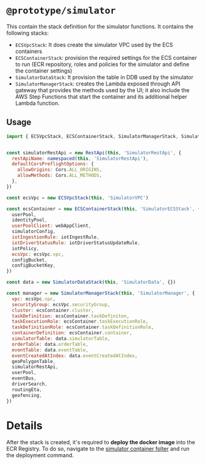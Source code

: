 # `@prototype/simulator`

This contain the stack definition for the simulator functions. It contains the following stacks:

- `ECSVpcStack`: It does create the simulator VPC used by the ECS containers
- `ECSContainerStack`: provision the required settings for the ECS container to run (ECR repository, roles and policies for the simulator and define the container settings)
- `SimulatorDataStack`: It provision the table in DDB used by the simulator
- `SimulatorManagerStack`: creates the Lambda exposed through API gateway that provides the methods used by the UI; it also include the AWS Step Functions that start the container and its additional helper Lambda function.

## Usage

```js
import { ECSVpcStack, ECSContainerStack, SimulatorManagerStack, SimulatorDataStack } from '@prototype/simulator'


const simulatorRestApi = new RestApi(this, 'SimulatorRestApi', {
  restApiName: namespaced(this, 'SimulatorRestApi'),
  defaultCorsPreflightOptions: {
    allowOrigins: Cors.ALL_ORIGINS,
    allowMethods: Cors.ALL_METHODS,
  },
})

const ecsVpc = new ECSVpcStack(this, 'SimulatorVPC')

const ecsContainer = new ECSContainerStack(this, 'SimulatorECSStack', {
  userPool,
  identityPool,
  userPoolClient: webAppClient,
  simulatorConfig,
  iotIngestionRule: iotIngestRule,
  iotDriverStatusRule: iotDriverStatusUpdateRule,
  iotPolicy,
  ecsVpc: ecsVpc.vpc,
  configBucket,
  configBucketKey,
})

const data = new SimulatorDataStack(this, 'SimulatorData', {})

const manager = new SimulatorManagerStack(this, 'SimulatorManager', {
  vpc: ecsVpc.vpc,
  securityGroup: ecsVpc.securityGroup,
  cluster: ecsContainer.cluster,
  taskDefinition: ecsContainer.taskDefiniton,
  taskExecutionRole: ecsContainer.taskExecutionRole,
  taskDefinitionRole: ecsContainer.taskDefinitionRole,
  containerDefinition: ecsContainer.container,
  simulatorTable: data.simulatorTable,
  orderTable: data.orderTable,
  eventTable: data.eventTable,
  eventCreatedAtIndex: data.eventCreatedAtIndex,
  geoPolygonTable,
  simulatorRestApi,
  userPool,
  eventBus,
  driverSearch,
  routingEta,
  geofencing,
})
```

# Details

After the stack is created, it's required to **deploy the docker image** into the ECR Registry. To do so, navigate to the [simulator container folter](../../../prototype/simulator/container/README.md) and run the deployment command.